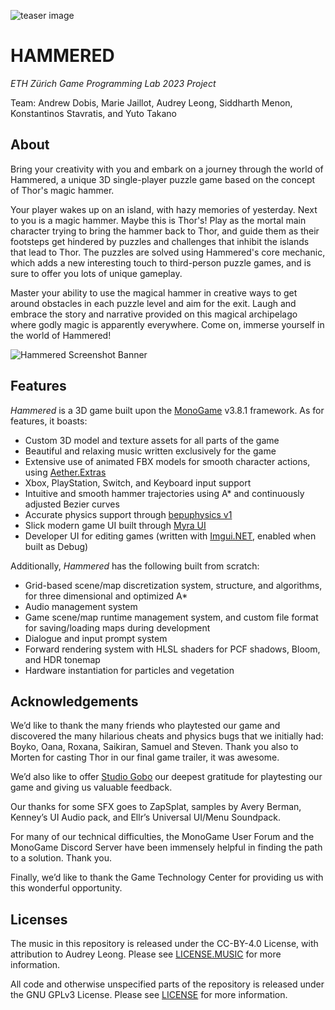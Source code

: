 ![teaser image](game_teaser.jpg)

# HAMMERED

*ETH Zürich Game Programming Lab 2023 Project*

Team: Andrew Dobis, Marie Jaillot, Audrey Leong, Siddharth Menon, Konstantinos Stavratis, and Yuto Takano

## About

Bring your creativity with you and embark on a journey through the world of Hammered, a unique 3D single-player puzzle game based on the concept of Thor's magic hammer. 

Your player wakes up on an island, with hazy memories of yesterday. Next to you is a magic hammer. Maybe this is Thor's! Play as the mortal main character trying to bring the hammer back to Thor, and guide them as their footsteps get hindered by puzzles and challenges that inhibit the islands that lead to Thor. The puzzles are solved using Hammered's core mechanic, which adds a new interesting touch to third-person puzzle games, and is sure to offer you lots of unique gameplay.

Master your ability to use the magical hammer in creative ways to get around obstacles in each puzzle level and aim for the exit. Laugh and embrace the story and narrative provided on this magical archipelago where godly magic is apparently everywhere. Come on, immerse yourself in the world of Hammered!


![Hammered Screenshot Banner](https://github.com/HammeredGame/Hammered/assets/60749079/49943193-aa66-495c-8a3b-5a6f977aeb64)


## Features

_Hammered_ is a 3D game built upon the [MonoGame](https://www.monogame.net/) v3.8.1 framework. As for features, it boasts:

- Custom 3D model and texture assets for all parts of the game
- Beautiful and relaxing music written exclusively for the game
- Extensive use of animated FBX models for smooth character actions, using [Aether.Extras](https://github.com/tainicom/Aether.Extras) 
- Xbox, PlayStation, Switch, and Keyboard input support
- Intuitive and smooth hammer trajectories using A* and continuously adjusted Bezier curves
- Accurate physics support through [bepuphysics v1](https://github.com/bepu/bepuphysics1/)
- Slick modern game UI built through [Myra UI](https://github.com/rds1983/Myra)
- Developer UI for editing games (written with [Imgui.NET](https://github.com/ImGuiNET/ImGui.NET), enabled when built as Debug)

Additionally, _Hammered_ has the following built from scratch:
- Grid-based scene/map discretization system, structure, and algorithms, for three dimensional and optimized A*
- Audio management system
- Game scene/map runtime management system, and custom file format for saving/loading maps during development
- Dialogue and input prompt system
- Forward rendering system with HLSL shaders for PCF shadows, Bloom, and HDR tonemap
- Hardware instantiation for particles and vegetation

## Acknowledgements

We’d like to thank the many friends who playtested our game and discovered the many hilarious
cheats and physics bugs that we initially had: Boyko, Oana, Roxana, Saikiran, Samuel and
Steven. Thank you also to Morten for casting Thor in our final game trailer, it was awesome.

We’d also like to offer [Studio Gobo](https://www.studiogobo.com/) our deepest gratitude for
playtesting our game and giving us valuable feedback.

Our thanks for some SFX goes to ZapSplat, samples by Avery Berman, Kenney’s UI Audio pack, and
Ellr’s Universal UI/Menu Soundpack.

For many of our technical difficulties, the MonoGame User Forum and the MonoGame Discord
Server have been immensely helpful in finding the path to a solution. Thank you.

Finally, we’d like to thank the Game Technology Center for providing us with this wonderful
opportunity.

## Licenses

The music in this repository is released under the CC-BY-4.0 License, with attribution to
Audrey Leong. Please see [LICENSE.MUSIC](./LICENSE.MUSIC) for more information.

All code and otherwise unspecified parts of the repository is released under the GNU GPLv3
License. Please see [LICENSE](./LICENSE) for more information.
